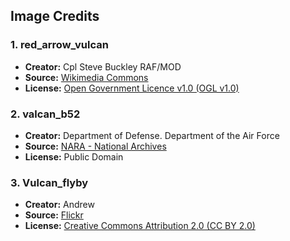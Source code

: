 ## Image Credits

### 1. red_arrow_vulcan
- **Creator:** Cpl Steve Buckley RAF/MOD
- **Source:** [Wikimedia Commons](https://commons.wikimedia.org/w/index.php?curid=44622437)
- **License:** [Open Government Licence v1.0 (OGL v1.0)](https://www.nationalarchives.gov.uk/doc/open-government-licence/version/1/)


### 2. valcan_b52
- **Creator:** Department of Defense. Department of the Air Force
- **Source:** [NARA - National Archives](https://s3.amazonaws.com/NARAprodstorage/lz/stillpix/342-c/Batch0004/342-C-KE-14932.jpg)
- **License:** Public Domain


### 3. Vulcan_flyby
- **Creator:** Andrew
- **Source:** [Flickr](https://www.flickr.com/photos/arg_flickr/18948716621/)
- **License:** [Creative Commons Attribution 2.0 (CC BY 2.0)](https://creativecommons.org/licenses/by/2.0/)